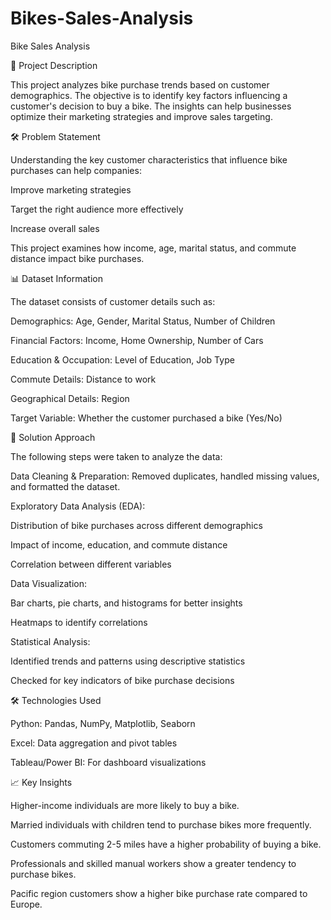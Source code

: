 # Bikes-Sales-Analysis

Bike Sales Analysis

📌 Project Description

This project analyzes bike purchase trends based on customer demographics. The objective is to identify key factors influencing a customer's decision to buy a bike. The insights can help businesses optimize their marketing strategies and improve sales targeting.

🛠 Problem Statement

Understanding the key customer characteristics that influence bike purchases can help companies:

Improve marketing strategies

Target the right audience more effectively

Increase overall sales

This project examines how income, age, marital status, and commute distance impact bike purchases.

📊 Dataset Information

The dataset consists of customer details such as:

Demographics: Age, Gender, Marital Status, Number of Children

Financial Factors: Income, Home Ownership, Number of Cars

Education & Occupation: Level of Education, Job Type

Commute Details: Distance to work

Geographical Details: Region

Target Variable: Whether the customer purchased a bike (Yes/No)

🔎 Solution Approach

The following steps were taken to analyze the data:

Data Cleaning & Preparation: Removed duplicates, handled missing values, and formatted the dataset.

Exploratory Data Analysis (EDA):

Distribution of bike purchases across different demographics

Impact of income, education, and commute distance

Correlation between different variables

Data Visualization:

Bar charts, pie charts, and histograms for better insights

Heatmaps to identify correlations

Statistical Analysis:

Identified trends and patterns using descriptive statistics

Checked for key indicators of bike purchase decisions

🛠 Technologies Used

Python: Pandas, NumPy, Matplotlib, Seaborn

Excel: Data aggregation and pivot tables

Tableau/Power BI: For dashboard visualizations

📈 Key Insights

Higher-income individuals are more likely to buy a bike.

Married individuals with children tend to purchase bikes more frequently.

Customers commuting 2-5 miles have a higher probability of buying a bike.

Professionals and skilled manual workers show a greater tendency to purchase bikes.

Pacific region customers show a higher bike purchase rate compared to Europe.
